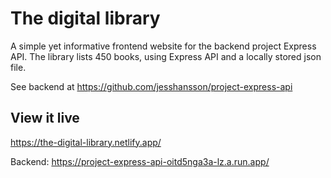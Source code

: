 # The digital library

A simple yet informative frontend website for the backend project Express API. The library lists 450 books, using Express API and a locally stored json file. 

See backend at https://github.com/jesshansson/project-express-api

## View it live

https://the-digital-library.netlify.app/

Backend: https://project-express-api-oitd5nga3a-lz.a.run.app/